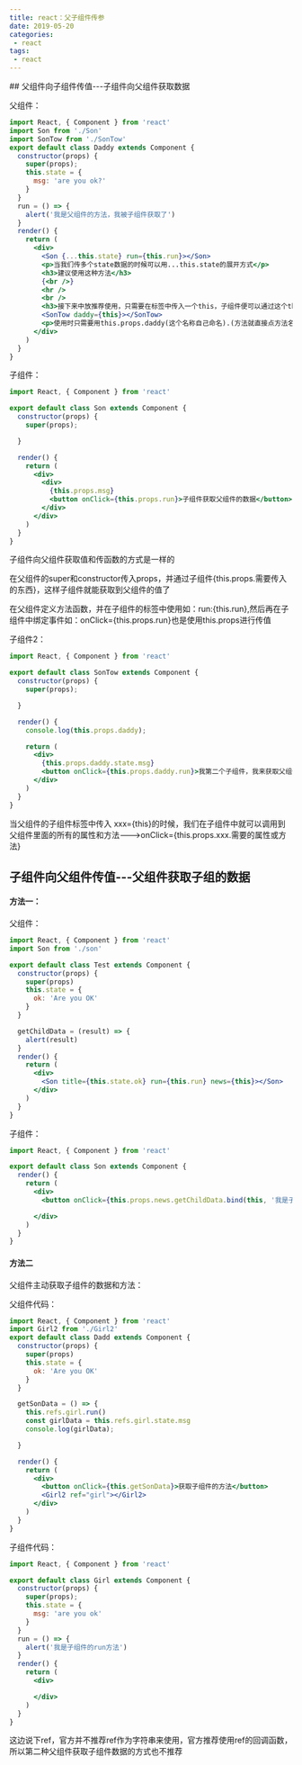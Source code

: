 ```yaml
---
title: react：父子组件传参
date: 2019-05-20
categories:
 - react
tags:
 - react
---
```

<Boxx/>
## 父组件向子组件传值---子组件向父组件获取数据

父组件：

```jsx
import React, { Component } from 'react'
import Son from './Son'
import SonTow from './SonTow'
export default class Daddy extends Component {
  constructor(props) {
    super(props);
    this.state = {
      msg: 'are you ok?'
    }
  }
  run = () => {
    alert('我是父组件的方法，我被子组件获取了')
  }
  render() {
    return (
      <div>
        <Son {...this.state} run={this.run}></Son>
        <p>当我们传多个state数据的时候可以用...this.state的展开方式</p>
        <h3>建议使用这种方法</h3>
        {<br />}
        <hr />
        <br />
        <h3>接下来中放推荐使用，只需要在标签中传入一个this，子组件便可以通过这个this获取到父组件所有的数据-----不推荐，不推荐，不推荐</h3>
        <SonTow daddy={this}></SonTow>
        <p>使用时只需要用this.props.daddy(这个名称自己命名).(方法就直接点方法名称)(数据就是state.数据的名称)</p>
      </div>
    )
  }
}
```

子组件：

```jsx
import React, { Component } from 'react'

export default class Son extends Component {
  constructor(props) {
    super(props);

  }

  render() {
    return (
      <div>
        <div>
          {this.props.msg}
          <button onClick={this.props.run}>子组件获取父组件的数据</button>
        </div>
      </div>
    )
  }
}

```

子组件向父组件获取值和传函数的方式是一样的

在父组件的super和constructor传入props，并通过子组件{this.props.需要传入的东西}，这样子组件就能获取到父组件的值了

在父组件定义方法函数，并在子组件的标签中使用如：run:{this.run},然后再在子组件中绑定事件如：onClick={this.props.run}也是使用this.props进行传值

子组件2：

```jsx
import React, { Component } from 'react'

export default class SonTow extends Component {
  constructor(props) {
    super(props);

  }

  render() {
    console.log(this.props.daddy);

    return (
      <div>
        {this.props.daddy.state.msg}
        <button onClick={this.props.daddy.run}>我第二个子组件，我来获取父组件了</button>
      </div>
    )
  }
}

```

当父组件的子组件标签中传入  xxx={this}的时候，我们在子组件中就可以调用到父组件里面的所有的属性和方法--->onClick={this.props.xxx.需要的属性或方法}

## 子组件向父组件传值---父组件获取子组的数据

#### 方法一：

父组件：

```jsx
import React, { Component } from 'react'
import Son from './son'

export default class Test extends Component {
  constructor(props) {
    super(props)
    this.state = {
      ok: 'Are you OK'
    }
  }

  getChildData = (result) => {
    alert(result)
  }
  render() {
    return (
      <div>
        <Son title={this.state.ok} run={this.run} news={this}></Son>
      </div>
    )
  }
}


```

子组件：

```jsx
import React, { Component } from 'react'

export default class Son extends Component {
  render() {
    return (
      <div>
        <button onClick={this.props.news.getChildData.bind(this, '我是子组件的数据')}>我能利用父组件的方法获取子组件的数据</button>

      </div>
    )
  }
}

```

#### 方法二

父组件主动获取子组件的数据和方法：

父组件代码：

```jsx
import React, { Component } from 'react'
import Girl2 from './Girl2'
export default class Dadd extends Component {
  constructor(props) {
    super(props)
    this.state = {
      ok: 'Are you OK'
    }
  }

  getSonData = () => {
    this.refs.girl.run()
    const girlData = this.refs.girl.state.msg
    console.log(girlData);

  }

  render() {
    return (
      <div>
        <button onClick={this.getSonData}>获取子组件的方法</button>
        <Girl2 ref="girl"></Girl2>
      </div>
    )
  }
}


```

子组件代码：

```jsx
import React, { Component } from 'react'

export default class Girl extends Component {
  constructor(props) {
    super(props);
    this.state = {
      msg: 'are you ok'
    }
  }
  run = () => {
    alert('我是子组件的run方法')
  }
  render() {
    return (
      <div>

      </div>
    )
  }
}


```

这边说下ref，官方并不推荐ref作为字符串来使用，官方推荐使用ref的回调函数，所以第二种父组件获取子组件数据的方式也不推荐